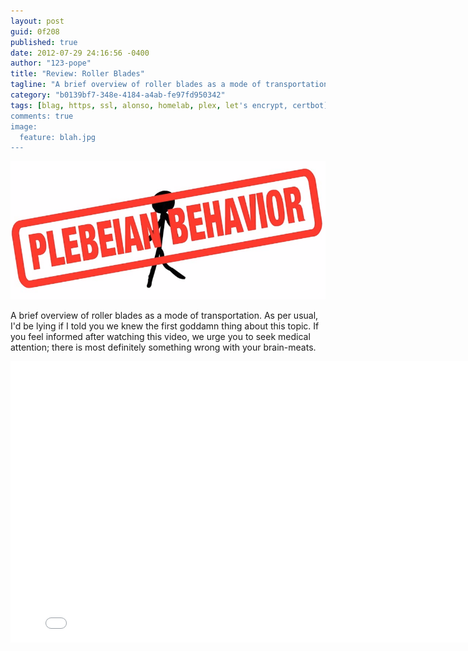 ```yaml
---
layout: post
guid: 0f208
published: true
date: 2012-07-29 24:16:56 -0400
author: "123-pope"
title: "Review: Roller Blades"
tagline: "A brief overview of roller blades as a mode of transportation. As per usual, I\'d be lying if I told you we knew the first goddamn thing about this topic. If you feel informed after watching this video, we urge you to seek medical attention; there is most definitely something wrong with your brain-meats."
category: "b0139bf7-348e-4184-a4ab-fe97fd950342"
tags: [blag, https, ssl, alonso, homelab, plex, let's encrypt, certbot]
comments: true
image:
  feature: blah.jpg
---
```


![](/assets/img/lol/rollerbladesreview.png)

A brief overview of roller blades as a mode of transportation. As per usual, I'd be lying if I told you we knew the first goddamn thing about this topic. If you feel informed after watching this video, we urge you to seek medical attention; there is most definitely something wrong with your brain-meats.

<iframe width="800" height="450" src="//www.youtube.com/embed/kEaqkA0rYNA" frameborder="0" allowfullscreen=""></iframe>